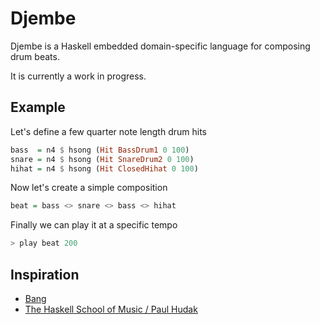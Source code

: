 # Djembe

Djembe is a Haskell embedded domain-specific language for composing drum beats.

It is currently a work in progress.

## Example

Let's define a few quarter note length drum hits
```haskell
bass  = n4 $ hsong (Hit BassDrum1 0 100)
snare = n4 $ hsong (Hit SnareDrum2 0 100)
hihat = n4 $ hsong (Hit ClosedHihat 0 100)
```

Now let's create a simple composition
```haskell
beat = bass <> snare <> bass <> hihat
```

Finally we can play it at a specific tempo
```haskell
> play beat 200
```

## Inspiration
- [Bang](https://github.com/5outh/Bang)
- [The Haskell School of Music / Paul Hudak](http://haskell.cs.yale.edu/?post_type=publication&p=112)
